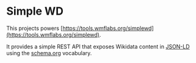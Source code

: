 Simple WD
=========

This projects powers [https://tools.wmflabs.org/simplewd](https://tools.wmflabs.org/simplewd).

It provides a simple REST API that exposes Wikidata content in [JSON-LD](https://json-ld.org) using the [schema.org](https://schema.org) vocabulary.
